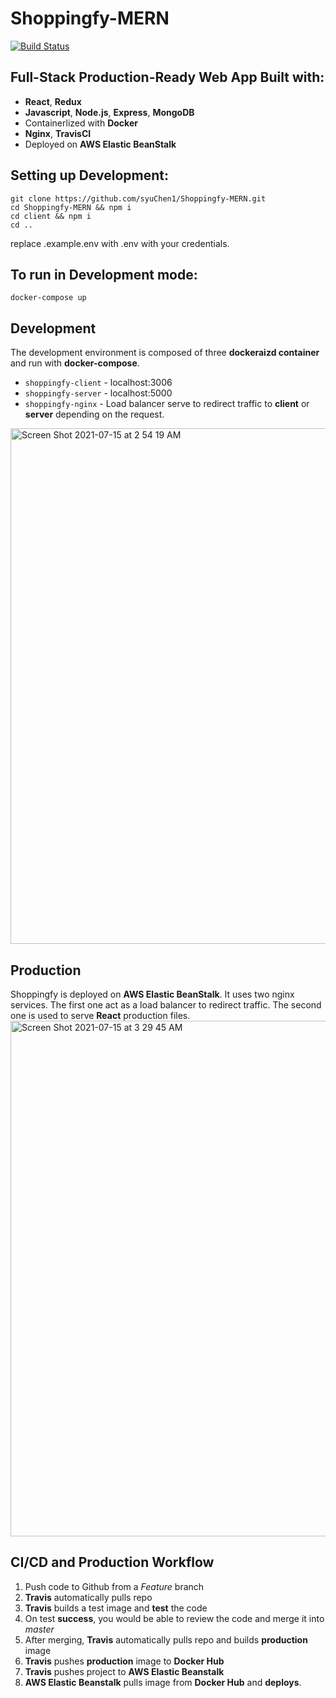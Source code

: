 # Shoppingfy-MERN
[![Build Status](https://travis-ci.com/syuChen1/Shoppingfy-MERN.svg?branch=master)](https://travis-ci.com/syuChen1/Shoppingfy-MERN)

## Full-Stack Production-Ready Web App Built with: 
- **React**, **Redux**
- **Javascript**, **Node.js**, **Express**, **MongoDB**
- Containerlized with **Docker** 
- **Nginx**, **TravisCI**
- Deployed on **AWS Elastic BeanStalk**

## Setting up Development:
```
git clone https://github.com/syuChen1/Shoppingfy-MERN.git
cd Shoppingfy-MERN && npm i
cd client && npm i
cd ..
```
replace .example.env with .env with your credentials. 

## To run in Development mode:
```
docker-compose up
```

## Development
The development environment is composed of three **dockeraizd container** and run with **docker-compose**. 
* `shoppingfy-client` - localhost:3006
* `shoppingfy-server` - localhost:5000
* `shoppingfy-nginx`  - Load balancer serve to redirect traffic to **client** or **server** depending on the request.
<img width="825" alt="Screen Shot 2021-07-15 at 2 54 19 AM" src="https://user-images.githubusercontent.com/44207825/125742883-86b8bba6-5c40-474f-a573-52478714d182.png">

## Production
Shoppingfy is deployed on **AWS Elastic BeanStalk**. It uses two nginx services. The first one act as a load balancer to redirect traffic. The second one is used to serve **React** production files.
<img width="825" alt="Screen Shot 2021-07-15 at 3 29 45 AM" src="https://user-images.githubusercontent.com/44207825/125747428-df5a6bce-e8a1-4c78-9843-b7bc915e0e18.png">

## CI/CD and Production Workflow
1. Push code to Github from a _Feature_ branch
2. **Travis** automatically pulls repo
3. **Travis** builds a test image and **test** the code
4. On test **success**, you would be able to review the code and merge it into _master_
5. After merging, **Travis** automatically pulls repo and builds **production** image
6. **Travis** pushes **production** image to **Docker Hub**
7. **Travis** pushes project to **AWS Elastic Beanstalk**
8. **AWS Elastic Beanstalk** pulls image from **Docker Hub** and **deploys**. 
